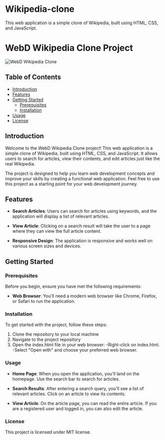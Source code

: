# Wikipedia-clone
 This web application is a simple clone of Wikipedia, built using HTML, CSS, and JavaScript. 
 # WebD Wikipedia Clone Project

![WebD Wikipedia Clone](<img width="959" alt="image" src="https://github.com/Timtim477/Wikipedia-clone/assets/88290919/97b7d5b2-0a20-43d5-b88e-a19d70f83805">
)

## Table of Contents
- [Introduction](#introduction)
- [Features](#features)
- [Getting Started](#getting-started)
  - [Prerequisites](#prerequisites)
  - [Installation](#installation)
- [Usage](#usage)
- [License](#license)

## Introduction

Welcome to the WebD Wikipedia Clone project! This web application is a simple clone of Wikipedia, built using HTML, CSS, and JavaScript. It allows users to search for articles, view their contents, and edit articles just like the real Wikipedia.

The project is designed to help you learn web development concepts and improve your skills by creating a functional web application. Feel free to use this project as a starting point for your web development journey.

## Features

- **Search Articles**: Users can search for articles using keywords, and the application will display a list of relevant articles.

- **View Article**: Clicking on a search result will take the user to a page where they can view the full article content.

- **Responsive Design**: The application is responsive and works well on various screen sizes and devices.

## Getting Started

### Prerequisites

Before you begin, ensure you have met the following requirements:

- **Web Browser**: You'll need a modern web browser like Chrome, Firefox, or Safari to run the application.

### Installation

To get started with the project, follow these steps:

1. Clone the repository to your local machine
2. Navigate to the project repository
3. Open the index.html file in your web browser:
    -Right-click on index.html.
    -Select "Open with" and choose your preferred web browser.

### Usage

- **Home Page**:  When you open the application, you'll land on the homepage. Use the search bar to search for articles.

- **Search Results**: After entering a search query, you'll see a list of relevant articles. Click on an article to view its contents.

- **View Article**:  On the article page, you can read the entire article. If you are a registered user and logged in, you can also edit the article.

### License

This project is licensed under MIT license.



